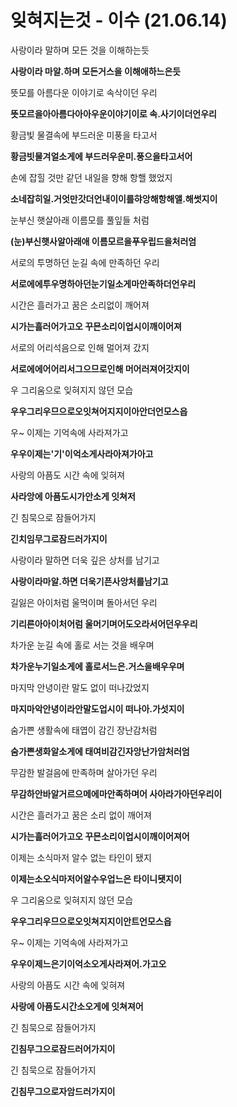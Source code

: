 # 잊혀지는것 - 이수 (21.06.14)

사랑이라 말하며 모든 것을 이해하는듯

**사랑이라 마알.하며 모든거스을 이해애하느은듯**

뜻모를 아름다운 이야기로 속삭이던 우리

**뜻모르을아아름다아아우운이야기이로 속.사기이더언우리**

황금빛 물결속에 부드러운 미풍을 타고서

**황금빗물겨얼소게에 부드러우운미.풍으을타고서어**

손에 잡힐 것만 같던 내일을 향해 항핼 했었지

**소네잡히일.거엇만갓더언내이이를햐앙해항해앨.해썻지이**

눈부신 햇살아래 이름모를 풀잎들 처럼

**(눈)부신햇사알아래애 이름모르을푸우립드을처러엄**

서로의 투명하던 눈길 속에 만족하던 우리

**서로에에투우명하아던눈기일소게마안족하더언우리**

시간은 흘러가고 꿈은 소리없이 깨어져

**시가는흘러어가고오 꾸믄소리이업시이깨이어져**

서로의 어리석음으로 인해 멀어져 갔지

**서로에에어어리서그으므로인해 머어러져어갓지이**

우 그리움으로 잊혀지지 않던 모습

**우우그리우므으로오잇쳐어지지이아안더언모스읍**

우~ 이제는 기억속에 사라져가고

**우우이제는'기'이억소게사라아져가아고**

사랑의 아픔도 시간 속에 잊혀져

**사라앙에 아픔도시가안소게 잇쳐저**

긴 침묵으로 잠들어가지

**긴치임무그로잠드러가지이**

사랑이라 말하면 더욱 깊은 상처를 남기고

**사랑이라마알.하면 더욱기픈사앙처를남기고**

길잃은 아이처럼 울먹이며 돌아서던 우리

**기리른아아이처어럼 울머기며어도오라서어던우우리**

차가운 눈길 속에 홀로 서는 것을 배우며

**차가운누기일소게에 홀로서느은.거스을배우우며**

마지막 안녕이란 말도 없이 떠나갔었지

**마지마악안녕이라안말도업시이 떠나아.가섯지이**

숨가쁜 생활속에 태엽이 감긴 장난감처럼

**숨가쁜생화알소게에 태여비감긴자앙난가암처러엄**

무감한 발걸음에 만족하며 살아가던 우리

**무감하안바알거르으메에마안족하며어 사아라가아던우리이**

시간은 흘러가고 꿈은 소리 없이 깨어져

**시가는흘러어가고오 꾸믄소리이업시이깨이어져어**

이제는 소식마저 알수 없는 타인이 됐지

**이제는소오식마저어알수우업느은 타이니됏지이**

우 그리움으로 잊혀지지 않던 모습

**우우그리우므으로오잇쳐지지이안트언모스읍**

우~ 이제는 기억속에 사라져가고

**우우이제느은기이억소오게사라져어.가고오**

사랑의 아픔도 시간 속에 잊혀져

**사랑에 아픔도시간소오게에 잇쳐져어**

긴 침묵으로 잠들어가지

**긴침무그으로잠드러어가지이**

긴 침묵으로 잠들어가지 

**긴침무그으로자암드러가지이**